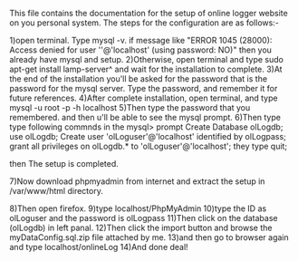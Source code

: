 This file contains the documentation for the setup of online logger website on you personal system.
The steps for the configuration are as follows:-

1)open terminal. Type mysql -v. if 	message like 
"ERROR 1045 (28000): Access denied for user '<example>'@'localhost' (using password: NO)"
then you already have mysql and setup.
2)Otherwise, open terminal and type sudo apt-get install lamp-server^    and wait for the installation to complete.
3)At the end of the installation you'll be asked for the password that is the password for the mysql server. Type the password, and remember it for future references.
4)After complete installation, open terminal, and type mysql -u root -p -h localhost
5)Then type the password that you remembered. and then u'll be able to see the mysql prompt.
6)Then type type following commnds in the mysql> prompt
Create Database olLogdb;
use olLogdb;
Create user 'olLoguser'@'localhost' identified by olLogpass;
grant all privileges on olLogdb.* to 'olLoguser'@'localhost';
they type quit;

then The setup is completed.



7)Now download phpmyadmin from internet and extract the setup in /var/www/html directory.

8)Then open firefox.
9)type localhost/PhpMyAdmin
10)type the ID as olLoguser and the password is olLogpass
11)Then click on the database (olLogdb) in left panal.
12)Then click the import button and browse the myDataConfig.sql.zip file attached by me.
13)and then go to browser again and type localhost/onlineLog
14)And done deal!
